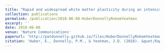 ```yaml
---
title: "Rapid and widespread white matter plasticity during an intensive reading intervention"
collection: publications
permalink: /publication/2018-06-08-HuberDonnellyRokemYeatman
excerpt: ''
date: 2018-06-08
venue: 'Nature Communications'
paperurl: 'http://patdonnelly.github.io/files/HuberDonnellyRokemYeatman-2018.pdf'
citation: 'Huber, E., Donnelly, P.M., & Yeatman, J.D. (2018). &quot;Rapid and widespread white matter plasticity during an intensive reading intervention.&quot; <i>Nature Communications</i>. 9(1).'
---
```

